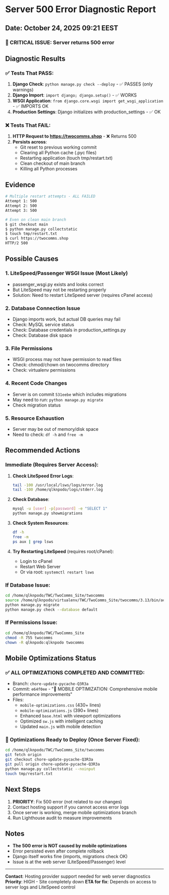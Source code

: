# Server 500 Error Diagnostic Report
## Date: October 24, 2025 09:21 EEST

### 🔴 CRITICAL ISSUE: Server returns 500 error

## Diagnostic Results

### ✅ Tests That PASS:
1. **Django Check**: `python manage.py check --deploy` - ✅ PASSES (only warnings)
2. **Django Import**: `import django; django.setup()` - ✅ WORKS
3. **WSGI Application**: `from django.core.wsgi import get_wsgi_application` - ✅ IMPORTS OK
4. **Production Settings**: Django initializes with production_settings - ✅ OK

### ❌ Tests That FAIL:
1. **HTTP Request to https://twocomms.shop** - ❌ Returns 500
2. **Persists across**:
   - Git reset to previous working commit
   - Clearing all Python cache (.pyc files)
   - Restarting application (touch tmp/restart.txt)
   - Clean checkout of main branch
   - Killing all Python processes

## Evidence

```bash
# Multiple restart attempts - ALL FAILED
Attempt 1: 500
Attempt 2: 500
Attempt 3: 500

# Even on clean main branch
$ git checkout main
$ python manage.py collectstatic
$ touch tmp/restart.txt
$ curl https://twocomms.shop
HTTP/2 500
```

## Possible Causes

### 1. **LiteSpeed/Passenger WSGI Issue** (Most Likely)
- passenger_wsgi.py exists and looks correct
- But LiteSpeed may not be restarting properly
- Solution: Need to restart LiteSpeed server (requires cPanel access)

### 2. **Database Connection Issue**
- Django imports work, but actual DB queries may fail
- Check: MySQL service status
- Check: Database credentials in production_settings.py
- Check: Database disk space

### 3. **File Permissions**
- WSGI process may not have permission to read files
- Check: chmod/chown on twocomms directory
- Check: virtualenv permissions

### 4. **Recent Code Changes**
- Server is on commit `531eebe` which includes migrations
- May need to run: `python manage.py migrate`
- Check migration status

### 5. **Resource Exhaustion**
- Server may be out of memory/disk space
- Need to check: `df -h` and `free -m`

## Recommended Actions

### Immediate (Requires Server Access):
1. **Check LiteSpeed Error Logs**:
   ```bash
   tail -100 /usr/local/lsws/logs/error.log
   tail -100 /home/qlknpodo/logs/stderr.log
   ```

2. **Check Database**:
   ```bash
   mysql -u [user] -p[password] -e "SELECT 1"
   python manage.py showmigrations
   ```

3. **Check System Resources**:
   ```bash
   df -h
   free -m
   ps aux | grep lsws
   ```

4. **Try Restarting LiteSpeed** (requires root/cPanel):
   - Login to cPanel
   - Restart Web Server
   - Or via root: `systemctl restart lsws`

### If Database Issue:
```bash
cd /home/qlknpodo/TWC/TwoComms_Site/twocomms
source /home/qlknpodo/virtualenv/TWC/TwoComms_Site/twocomms/3.13/bin/activate
python manage.py migrate
python manage.py check --database default
```

### If Permissions Issue:
```bash
cd /home/qlknpodo/TWC/TwoComms_Site
chmod -R 755 twocomms
chown -R qlknpodo:qlknpodo twocomms
```

## Mobile Optimizations Status

### ✅ ALL OPTIMIZATIONS COMPLETED AND COMMITTED:
- Branch: `chore-update-pycache-Q3R3a`
- Commit: `e64f0ee` - "🚀 MOBILE OPTIMIZATION: Comprehensive mobile performance improvements"
- Files:
  * `mobile-optimizations.css` (430+ lines)
  * `mobile-optimizations.js` (390+ lines)
  * Enhanced `base.html` with viewport optimizations
  * Optimized `sw.js` with intelligent caching
  * Updated `main.js` with mobile detection

### 🎯 Optimizations Ready to Deploy (Once Server Fixed):
```bash
cd /home/qlknpodo/TWC/TwoComms_Site/twocomms
git fetch origin
git checkout chore-update-pycache-Q3R3a
git pull origin chore-update-pycache-Q3R3a
python manage.py collectstatic --noinput
touch tmp/restart.txt
```

## Next Steps

1. **PRIORITY**: Fix 500 error (not related to our changes)
2. Contact hosting support if you cannot access error logs
3. Once server is working, merge mobile optimizations branch
4. Run Lighthouse audit to measure improvements

## Notes

- **The 500 error is NOT caused by mobile optimizations**
- Error persisted even after complete rollback
- Django itself works fine (imports, migrations check OK)
- Issue is at the web server (LiteSpeed/Passenger) level

---

**Contact**: Hosting provider support needed for web server diagnostics
**Priority**: HIGH - Site completely down
**ETA for fix**: Depends on access to server logs and LiteSpeed control

